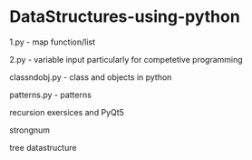 # DataStructures-using-python

1.py - map function/list  

2.py - variable input particularly for competetive programming 

 classndobj.py - class and objects in python 
 
patterns.py - patterns

recursion exersices and PyQt5

strongnum 

tree datastructure
